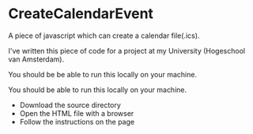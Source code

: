 # CreateCalendarEvent
A piece of javascript which can create a calendar file(.ics). 

I've written this piece of code for a project at my University (Hogeschool van Amsterdam).

You should be be able to run this locally on your machine. 

You should be able to run this locally on your machine.

- Download the source directory
- Open the HTML file with a browser
- Follow the instructions on the page 

